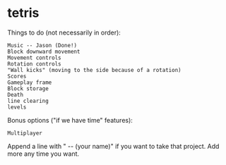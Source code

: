 # tetris

Things to do (not necessarily in order):

	Music -- Jason (Done!)
	Block downward movement
	Movement controls
	Rotation controls
	"Wall kicks" (moving to the side because of a rotation)
	Scores
	Gameplay frame
	Block storage
	Death
	line clearing
	levels
	
Bonus options ("if we have time" features):

	Multiplayer
	
Append a line with " -- (your name)" if you want to take that project.
Add more any time you want.
